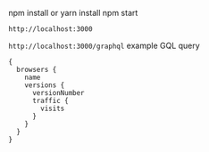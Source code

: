 npm install or yarn install
npm start

`http://localhost:3000`


`http://localhost:3000/graphql`
example GQL query

```
{
  browsers {
    name
    versions {
      versionNumber
      traffic {
        visits
      }
    }
  }
}
```